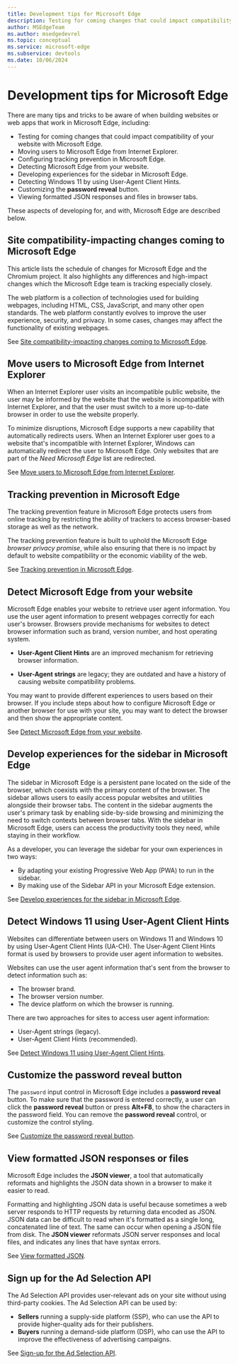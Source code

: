 ```yaml
---
title: Development tips for Microsoft Edge
description: Testing for coming changes that could impact compatibility of your site with Microsoft Edge.  Moving users from Internet Explorer.  Setting up tracking prevention.  Detecting Microsoft Edge from your website. Detecting Windows 11 via User-Agent Client Hints.
author: MSEdgeTeam
ms.author: msedgedevrel
ms.topic: conceptual
ms.service: microsoft-edge
ms.subservice: devtools
ms.date: 10/06/2024
---
```

# Development tips for Microsoft Edge

There are many tips and tricks to be aware of when building websites or web apps that work in Microsoft Edge, including:

*  Testing for coming changes that could impact compatibility of your website with Microsoft Edge.
*  Moving users to Microsoft Edge from Internet Explorer.
*  Configuring tracking prevention in Microsoft Edge.
*  Detecting Microsoft Edge from your website.
*  Developing experiences for the sidebar in Microsoft Edge.
*  Detecting Windows 11 by using User-Agent Client Hints.
*  Customizing the **password reveal** button.
*  Viewing formatted JSON responses and files in browser tabs.

These aspects of developing for, and with, Microsoft Edge are described below.


<!-- ====================================================================== -->
## Site compatibility-impacting changes coming to Microsoft Edge

This article lists the schedule of changes for Microsoft Edge and the Chromium project.  It also highlights any differences and high-impact changes which the Microsoft Edge team is tracking especially closely.

The web platform is a collection of technologies used for building webpages, including HTML, CSS, JavaScript, and many other open standards.  The web platform constantly evolves to improve the user experience, security, and privacy.  In some cases, changes may affect the functionality of existing webpages.

See [Site compatibility-impacting changes coming to Microsoft Edge](./site-impacting-changes.md).


<!-- ====================================================================== -->
## Move users to Microsoft Edge from Internet Explorer

When an Internet Explorer user visits an incompatible public website, the user may be informed by the website that the website is incompatible with Internet Explorer, and that the user must switch to a more up-to-date browser in order to use the website properly.

To minimize disruptions, Microsoft Edge supports a new capability that automatically redirects users.  When an Internet Explorer user goes to a website that's incompatible with Internet Explorer, Windows can automatically redirect the user to Microsoft Edge.  Only websites that are part of the _Need Microsoft Edge_ list are redirected.

See [Move users to Microsoft Edge from Internet Explorer](./ie-to-microsoft-edge-redirection.md).


<!-- ====================================================================== -->
## Tracking prevention in Microsoft Edge

The tracking prevention feature in Microsoft Edge protects users from online tracking by restricting the ability of trackers to access browser-based storage as well as the network.

The tracking prevention feature is built to uphold the Microsoft Edge _browser privacy promise_, while also ensuring that there is no impact by default to website compatibility or the economic viability of the web.

See [Tracking prevention in Microsoft Edge](./tracking-prevention.md).


<!-- ====================================================================== -->
## Detect Microsoft Edge from your website

Microsoft Edge enables your website to retrieve user agent information.  You use the user agent information to present webpages correctly for each user's browser.  Browsers provide mechanisms for websites to detect browser information such as brand, version number, and host operating system.

*  **User-Agent Client Hints** are an improved mechanism for retrieving browser information.

*  **User-Agent strings** are legacy; they are outdated and have a history of causing website compatibility problems.

You may want to provide different experiences to users based on their browser.  If you include steps about how to configure Microsoft Edge or another browser for use with your site, you may want to detect the browser and then show the appropriate content.

See [Detect Microsoft Edge from your website](./user-agent-guidance.md).


<!-- ====================================================================== -->
## Develop experiences for the sidebar in Microsoft Edge

The sidebar in Microsoft Edge is a persistent pane located on the side of the browser, which coexists with the primary content of the browser. The sidebar allows users to easily access popular websites and utilities alongside their browser tabs. The content in the sidebar augments the user's primary task by enabling side-by-side browsing and minimizing the need to switch contexts between browser tabs. With the sidebar in Microsoft Edge, users can access the productivity tools they need, while staying in their workflow.

As a developer, you can leverage the sidebar for your own experiences in two ways:

* By adapting your existing Progressive Web App (PWA) to run in the sidebar.
* By making use of the Sidebar API in your Microsoft Edge extension.

See [Develop experiences for the sidebar in Microsoft Edge](./sidebar.md).


<!-- ====================================================================== -->
## Detect Windows 11 using User-Agent Client Hints

Websites can differentiate between users on Windows 11 and Windows 10 by using User-Agent Client Hints (UA-CH).  The User-Agent Client Hints format is used by browsers to provide user agent information to websites.

Websites can use the user agent information that's sent from the browser to detect information such as:
*  The browser brand.
*  The browser version number.
*  The device platform on which the browser is running.

There are two approaches for sites to access user agent information:

*  User-Agent strings (legacy).
*  User-Agent Client Hints (recommended).

See [Detect Windows 11 using User-Agent Client Hints](./how-to-detect-win11.md).


<!-- ====================================================================== -->
## Customize the password reveal button

The `password` input control in Microsoft Edge includes a **password reveal** button.  To make sure that the password is entered correctly, a user can click the **password reveal** button or press **Alt+F8**, to show the characters in the password field.  You can remove the **password reveal** control, or customize the control styling.

See [Customize the password reveal button](./password-reveal.md).


<!-- ====================================================================== -->
## View formatted JSON responses or files

Microsoft Edge includes the **JSON viewer**, a tool that automatically reformats and highlights the JSON data shown in a browser to make it easier to read.

Formatting and highlighting JSON data is useful because sometimes a web server responds to HTTP requests by returning data encoded as JSON.  JSON data can be difficult to read when it's formatted as a single long, concatenated line of text. The same can occur when opening a JSON file from disk.  The **JSON viewer** reformats JSON server responses and local files, and indicates any lines that have syntax errors.

See [View formatted JSON](../devtools-guide-chromium/json-viewer/json-viewer.md).


<!-- ====================================================================== -->
## Sign up for the Ad Selection API

The Ad Selection API provides user-relevant ads on your site without using third-party cookies.  The Ad Selection API can be used by:
* **Sellers** running a supply-side platform (SSP), who can use the API to provide higher-quality ads for their publishers.
* **Buyers** running a demand-side platform (DSP), who can use the API to improve the effectiveness of advertising campaigns.

See [Sign-up for the Ad Selection API](./ad-selection-api.md).
